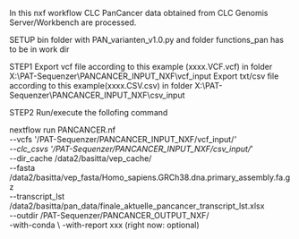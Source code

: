 In this nxf workflow CLC PanCancer data obtained from CLC Genomis Server/Workbench are processed. 

SETUP
        bin folder with PAN_varianten_v1.0.py and folder functions_pan has to be in work dir

STEP1
	Export vcf file according to this example (xxxx.VCF.vcf) in folder X:\PAT-Sequenzer\PANCANCER_INPUT_NXF\vcf_input
	Export txt/csv file according to this example(xxxx.CSV.csv) in folder X:\PAT-Sequenzer\PANCANCER_INPUT_NXF\csv_input

STEP2
	Run/execute the follofing command

nextflow run PANCANCER.nf \
         --vcfs  '/PAT-Sequenzer/PANCANCER_INPUT_NXF/vcf_input/*' \
         --clc_csvs '/PAT-Sequenzer/PANCANCER_INPUT_NXF/csv_input/*' \
         --dir_cache /data2/basitta/vep_cache/ \
         --fasta /data2/basitta/vep_fasta/Homo_sapiens.GRCh38.dna.primary_assembly.fa.gz \
         --transcript_lst /data2/basitta/pan_data/finale_aktuelle_pancancer_transcript_lst.xlsx \
         --outdir /PAT-Sequenzer/PANCANCER_OUTPUT_NXF/ \
         -with-conda \ 
         -with-report xxx (right now: optional)

